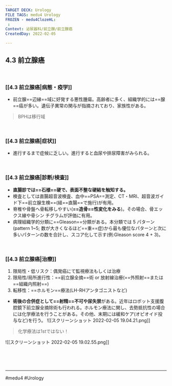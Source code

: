 ```yaml
---
TARGET DECK: Urology
FILE TAGS: medu4 Urology
FROZEN - medu4ClozeHL:
 : 
Context: 泌尿器科/前立腺/前立腺癌
CreatedDay: 2022-02-05

---
```


## 4.3 前立腺癌

<br>

### [[4.3 前立腺癌|病態・疫学]]
* 前立腺==辺縁==域に好発する悪性腫瘍。高齢者に多く、組織学的には==腺==癌が多い。遺伝子異常の関与が指摘されており、家族性がある。
>BPHは移行域
<!--ID: 1644300119071-->


<br>

### [[4.3 前立腺癌|症状]]
* 進行するまで症候に乏しい。進行すると血尿や排尿障害がみられる。

<br>

### [[4.3 前立腺癌|診断/検査]]
* **直腸診では==石様==硬で、表面不整な硬結を触知する。**
* 検査としては直腸超音波検査、血中==PSA==測定、CT・MRI、超音波ガイド下==前立腺生検==(経==直腸==で施行)が有用。
* 脊椎や骨盤へ骨転移しやすい(**==造骨==性変化をみる**)。その場合、骨エックス線や骨シン チグラムが評価に有用。
* 病理組織学的分類に==Gleason==分類がある。本分類では 5 パターン(pattern 1~5; 数が大きくなるほど==重==症)から最も優位なパターンと次に多いパターンの数を合計し、スコア化して示す(例:Gleason score 4 + 3)。
<!--ID: 1644300119079-->


<br>

### [[4.3 前立腺癌|治療]]
1. 限局性・低リスク：偶発癌にて監視療法もしくは治療
2. 限局性/局所進行性：==前立腺全摘==術 or 放射線治療(==外照射==または==組織内照射==)
3. 転移性：==ホルモン==療法(LH-RHアンタゴニストなど)
* **術後の合併症として==射精==不可や尿失禁**がある。近年はロボット支援腹腔鏡下前立腺全摘除術も行われる。ホルモン療法に関し、去勢抵抗性の場合には化学療法を行うことがある。その他、末期には緩和ケア(オピオイド投与など)を行う。
![[スクリーンショット 2022-02-05 19.04.21.png]]
>化学療法は1stではない！
<!--ID: 1644300119086-->

![[スクリーンショット 2022-02-05 19.02.55.png]]


<br><br><br>

---
#medu4 #Urology 